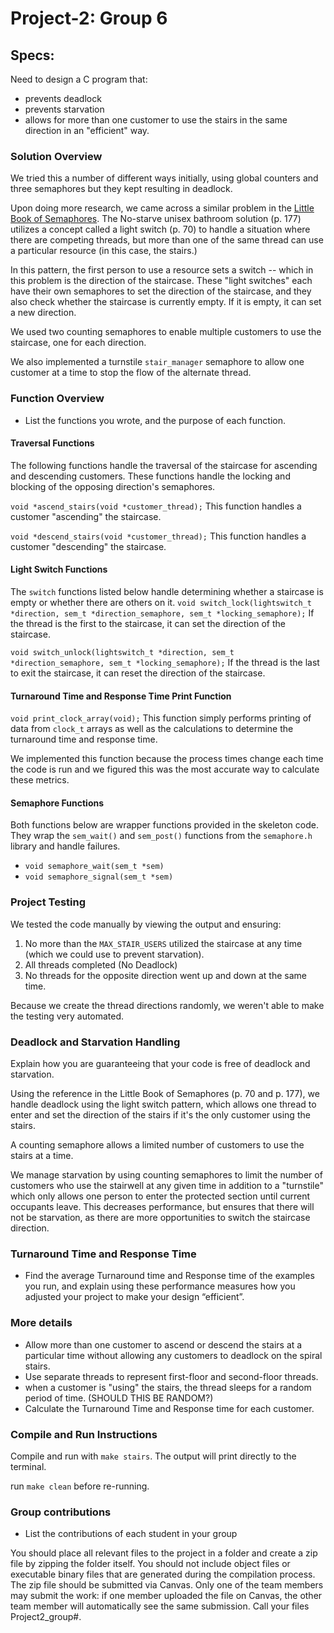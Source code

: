 # Project-2: Group 6

## Specs:
Need to design a C program that:

- prevents deadlock
- prevents starvation
- allows for more than one customer to use the stairs in the same direction in an "efficient" way.

### Solution Overview
We tried this a number of different ways initially, using global counters and three semaphores but they kept resulting in deadlock.

Upon doing more research, we came across a similar problem in the [Little Book of Semaphores](https://greenteapress.com/semaphores/LittleBookOfSemaphores.pdf). The No-starve unisex bathroom solution (p. 177) utilizes a concept called a light switch (p. 70) to handle a situation where there are competing threads, but more than one of the same thread can use a particular resource (in this case, the stairs.)

In this pattern, the first person to use a resource sets a switch -- which in this problem is the direction of the staircase. These "light switches" each have their own semaphores to set the direction of the staircase, and they also check whether the staircase is currently empty. If it is empty, it can set a new
direction.

We used two counting semaphores to enable multiple customers to use the staircase, one for each direction. 

We also implemented a turnstile `stair_manager` semaphore to allow one customer at a time to stop the flow of the alternate thread.

### Function Overview
- List the functions you wrote, and the purpose of each function.

#### Traversal Functions
The following functions handle the traversal of the staircase for ascending
and descending customers. These functions handle the locking and blocking of 
the opposing direction's semaphores.

`void *ascend_stairs(void *customer_thread);`
This function handles a customer "ascending" the staircase.

`void *descend_stairs(void *customer_thread);`
This function handles a customer "descending" the staircase. 

#### Light Switch Functions
The `switch` functions listed below handle determining whether a staircase is empty or whether there are others on it.
`void switch_lock(lightswitch_t *direction, sem_t *direction_semaphore, sem_t *locking_semaphore);`
If the thread is the first to the staircase, it can set the direction of the staircase.

`void switch_unlock(lightswitch_t *direction, sem_t *direction_semaphore, sem_t *locking_semaphore);`
If the thread is the last to exit the staircase, it can reset the direction of the staircase.

#### Turnaround Time and Response Time Print Function
`void print_clock_array(void);`
This function simply performs printing of data from `clock_t` arrays as well as the calculations to determine the turnaround time and response time. 

We implemented this function because the process times change each time the code
is run and we figured this was the most accurate way to calculate these metrics.

#### Semaphore Functions
Both functions below are wrapper functions provided in the skeleton code. They 
wrap the `sem_wait()` and `sem_post()` functions from the `semaphore.h` library and handle failures.
- `void semaphore_wait(sem_t *sem)`
- `void semaphore_signal(sem_t *sem)`

### Project Testing
We tested the code manually by viewing the output and ensuring:
1) No more than the `MAX_STAIR_USERS` utilized the staircase at any time (which we could use to prevent starvation).
2) All threads completed (No Deadlock)
3) No threads for the opposite direction went up and down at the same time.

Because we create the thread directions randomly, we weren't able to make the testing very automated.

### Deadlock and Starvation Handling
Explain how you are guaranteeing that your code is free of deadlock and starvation.

Using the reference in the Little Book of Semaphores (p. 70 and p. 177), 
we handle deadlock using the light switch pattern, which allows one thread to enter and set the direction of the stairs if it's the only customer using the stairs. 

A counting semaphore allows a limited number of customers to use the stairs at a time. 

We manage starvation by using counting semaphores to limit the number of 
customers who use the stairwell at any given time in addition to a "turnstile" which only allows one person to enter the protected section until current occupants leave. This decreases performance, but ensures that there will not be starvation, as there are more opportunities to switch the staircase direction.

### Turnaround Time and Response Time
- Find the average Turnaround time and Response time of the examples you run, and explain using these performance measures how you adjusted your project to make your design “efficient”.

### More details
- Allow more than one customer to ascend or descend the stairs at a particular time without allowing any customers to deadlock on the spiral stairs.
- Use separate threads to represent first-floor and second-floor threads.
- when a customer is "using" the stairs, the thread sleeps for a random period of time. (SHOULD THIS BE RANDOM?)
- Calculate the Turnaround Time and Response time for each customer.

### Compile and Run Instructions

Compile and run with `make stairs`. The output will print directly to the terminal.

run `make clean` before re-running.

### Group contributions
- List the contributions of each student in your group

You should place all relevant files to the project in a folder and create a zip file by zipping the folder itself. You should not include object files or executable binary files that are generated during the compilation process. The zip file should be submitted via Canvas. Only one of the team members may submit the work: if one member uploaded the file on Canvas, the other team member will automatically see the same submission. Call your files Project2_group#.